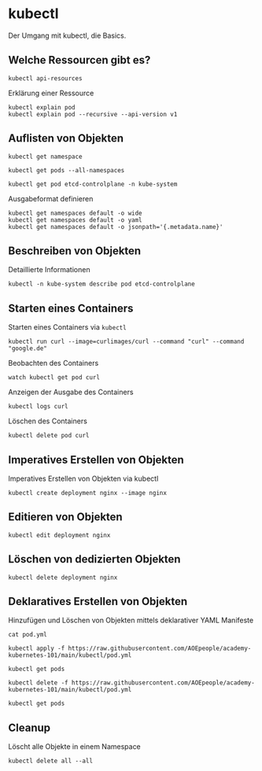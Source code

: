 # kubectl

Der Umgang mit kubectl, die Basics.

## Welche Ressourcen gibt es?

```shell
kubectl api-resources
```

Erklärung einer Ressource

```shell
kubectl explain pod
kubectl explain pod --recursive --api-version v1
```

## Auflisten von Objekten

```shell
kubectl get namespace
```

```shell
kubectl get pods --all-namespaces
```

```shell
kubectl get pod etcd-controlplane -n kube-system
```

Ausgabeformat definieren

```shell
kubectl get namespaces default -o wide
kubectl get namespaces default -o yaml
kubectl get namespaces default -o jsonpath='{.metadata.name}'
```

## Beschreiben von Objekten

Detaillierte Informationen

```shell
kubectl -n kube-system describe pod etcd-controlplane
```

## Starten eines Containers

Starten eines Containers via `kubectl`

```shell
kubectl run curl --image=curlimages/curl --command "curl" --command "google.de"
```

Beobachten des Containers

```shell
watch kubectl get pod curl
```

Anzeigen der Ausgabe des Containers

```shell
kubectl logs curl
```

Löschen des Containers

```shell
kubectl delete pod curl
```

## Imperatives Erstellen von Objekten

Imperatives Erstellen von Objekten via kubectl

```shell
kubectl create deployment nginx --image nginx
```

## Editieren von Objekten

```shell
kubectl edit deployment nginx
```

## Löschen von dedizierten Objekten

```shell
kubectl delete deployment nginx
```

## Deklaratives Erstellen von Objekten

Hinzufügen und Löschen von Objekten mittels deklarativer YAML Manifeste

```shell
cat pod.yml
```

```shell
kubectl apply -f https://raw.githubusercontent.com/AOEpeople/academy-kubernetes-101/main/kubectl/pod.yml
```

```shell
kubectl get pods
```

```shell
kubectl delete -f https://raw.githubusercontent.com/AOEpeople/academy-kubernetes-101/main/kubectl/pod.yml
```

```shell
kubectl get pods
```

## Cleanup

Löscht alle Objekte in einem Namespace

```shell
kubectl delete all --all
```